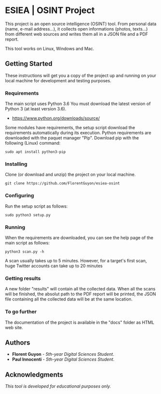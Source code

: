 # ESIEA | OSINT Project

This project is an open source intelligence (OSINT) tool. From personal data (name, e-mail address...), it collects open informations (photos, texts...) from different web sources and writes them all in a JSON file and a PDF report.

This tool works on Linux, Windows and Mac.

## Getting Started

These instructions will get you a copy of the project up and running on your local machine for development and testing purposes.

### Requirements

The main script uses Python 3.6
You must download the latest version of Python 3 (at least version 3.6). 

* https://www.python.org/downloads/source/

Some modules have requirements, the setup script download the requirements automatically during its execution. Python requirements are downloaded with the paquet manager "Pip".
Download pip with the following (Linux) command:
```
sudo apt install python3-pip
```

### Installing

Clone (or download and unzip) the project on your local machine.
```
git clone https://github.com/FlorentGuyon/esiea-osint
```

### Configuring

Run the setup script as follows:
```
sudo python3 setup.py
```

### Running

When the requirements are downloaded, you can see the help page of the main script as follows:
```
python3 scan.py -h
```

A scan usually takes up to 5 minutes.
However, for a target's first scan, huge Twitter accounts can take up to 20 minutes 

### Getting results

A new folder "results" will contain all the collected data.
When all the scans will be finished, the absolut path to the PDF report will be printed, the JSON file containing all the collected data will be at the same location.

### To go further

The documentation of the project is available in the "docs" folder as HTML web site.

## Authors

* **Florent Guyon** - *5th-year Digital Sciences Student*.
* **Paul Innocenti** - *5th-year Digital Sciences Student*.

## Acknowledgments

*This tool is developed for educational purposes only.*